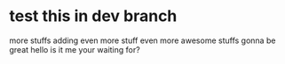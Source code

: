 # test this in dev branch
more stuffs
adding even more stuff
even more awesome stuffs gonna be great
hello is it me your waiting for?
